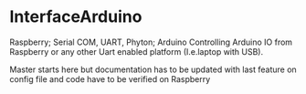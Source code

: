 # InterfaceArduino
Raspberry; Serial COM, UART, Phyton; Arduino
Controlling Arduino IO from Raspberry or any other Uart enabled platform (I.e.laptop with USB).

Master starts here but documentation has to be updated with last feature on config file and code have to be verified on Raspberry 
